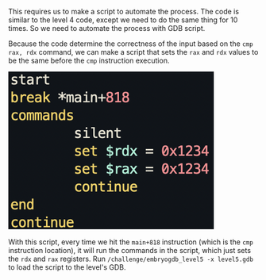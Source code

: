 This requires us to make a script to automate the process. The code is similar to the level 4 code, except we need to do the same thing for 10 times. So we need to automate the process with GDB script.

Because the code determine the correctness of the input based on the `cmp rax, rdx` command, we can make a script that sets the `rax` and `rdx` values to be the same before the `cmp` instruction execution.

![](./Assets/debugging-level-5-script.png)

With this script, every time we hit the `main+818` instruction (which is the `cmp` instruction location), it will run the commands in the script, which just sets the `rdx` and `rax` registers. Run `/challenge/embryogdb_level5 -x level5.gdb` to load the script to the level's GDB.